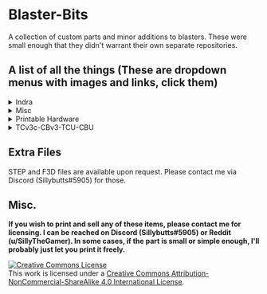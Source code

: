 # Blaster-Bits
A collection of custom parts and minor additions to blasters. These were small enough that they didn't warrant their own separate repositories. 

## A list of all the things (These are dropdown menus with images and links, click them)
<details>
  
<summary>Indra</summary>
  
## <a href="https://github.com/Sillybutts/Blaster-Bits/tree/main/Indra/Indra%20Beavertail%20Grip">Indra Beavertail Grip</a>

<a href="https://github.com/Sillybutts/Blaster-Bits/tree/main/Indra/Indra%20Beavertail%20Grip">
<img src="Indra/Indra%20Beavertail%20Grip/images/IndraBeavertailGrip1.jpg" style="width:200px;"></a>

## <a href="https://github.com/Sillybutts/Blaster-Bits/tree/main/Indra/Indra%20Extended%20Stock%20(4%20lengths)">Indra Extended Stock (4 lengths)</a>

<a href="https://github.com/Sillybutts/Blaster-Bits/tree/main/Indra/Indra%20Extended%20Stock%20(4%20lengths)">
<img src="Indra/Indra%20Extended%20Stock%20(4%20lengths)/images/IndraExtendedStock1.png" style="width:200px;"></a>

## <a href="https://github.com/Sillybutts/Blaster-Bits/tree/main/Indra/Indra%20Flat-Faced%20Plunger">Indra Flat-Faced Plunger</a>

<a href="https://github.com/Sillybutts/Blaster-Bits/tree/main/Indra/Indra%20Flat-Faced%20Plunger">
<img src="Indra/Indra%20Flat-Faced%20Plunger/images/IndraFlatFacePlunger3.png" style="width:200px;"></a>

## <a href="https://github.com/Sillybutts/Blaster-Bits/tree/main/Indra/Indra%20Muzzle%20Collets">Indra Muzzle Collets</a>

<a href="https://github.com/Sillybutts/Blaster-Bits/tree/main/Indra/Indra%20Muzzle%20Collets">
<img src="Indra/Indra%20Muzzle%20Collets/images/IndraMuzzleCollet1.jpg" style="width:200px;"></a>

## <a href="https://github.com/Sillybutts/Blaster-Bits/tree/main/Indra/Indra%20Passive%20Talon%20Magwell">Indra Passive Talon Magwell</a>

<a href="https://github.com/Sillybutts/Blaster-Bits/tree/main/Indra/Indra%20Passive%20Talon%20Magwell">
<img src="Indra/Indra%20Passive%20Talon%20Magwell/images/IndraPassiveTalonMagwell1.png" style="width:200px;"></a>

## <a href="https://github.com/Sillybutts/Blaster-Bits/tree/main/Indra/Thicker%20Indra%20Trigger">Thicker Indra Trigger</a>

<a href="https://github.com/Sillybutts/Blaster-Bits/tree/main/Indra/Thicker%20Indra%20Trigger">
<img src="Indra/Thicker%20Indra%20Trigger/images/ThickerIndraTrigger1.png" style="width:200px;"></a>

</details>

<details> 
<summary>Misc</summary>

## <a href="https://github.com/Sillybutts/Blaster-Bits/tree/main/Misc/1-2CPVC%20over%201-2PVC%20barrel%20band">1/2"CPVC over 1/2"PVC barrel band</a>

<a href="https://github.com/Sillybutts/Blaster-Bits/tree/main/Misc/1-2CPVC%20over%201-2PVC%20barrel%20band">
<img src="Misc/1-2CPVC%20over%201-2PVC%20barrel%20band/images/featured_preview_PVC_CPVC_OVER_UNDER.png" style="width:200px;"></a>

## <a href="https://github.com/Sillybutts/Blaster-Bits/tree/main/Misc/2nd-Degree%20Burn%20Magwell%20Picatinny%20Rail">2nd-Degree Burn Magwell Picatinny Rail</a>

<a href="https://github.com/Sillybutts/Blaster-Bits/tree/main/Misc/2nd-Degree%20Burn%20Magwell%20Picatinny%20Rail">
<img src="Misc/2nd-Degree%20Burn%20Magwell%20Picatinny%20Rail/images/2ndDegreeBurnModified_v16_2.jpg" style="width:200px;"></a>

## <a href="https://github.com/Sillybutts/Blaster-Bits/tree/main/Misc/Dummy%20Talon%20Mag">Dummy Talon Mag</a>

<a href="https://github.com/Sillybutts/Blaster-Bits/tree/main/Misc/Dummy%20Talon%20Mag">
<img src="Misc/Dummy%20Talon%20Mag/images/Dummy_Talon_Family_Photo_v3.png" style="width:200px;"></a>

## <a href="https://github.com/Sillybutts/Blaster-Bits/tree/main/Misc/Talon%20Mag%20Stand">Talon Mag Stand</a>

<a href="https://github.com/Sillybutts/Blaster-Bits/tree/main/Misc/Talon%20Mag%20Stand">
<img src="Misc/Talon%20Mag%20Stand/images/Talon_Mag_Stand_Sock_v13.png" style="width:200px;"></a>


</details>

<details>
<summary>Printable Hardware</summary>
<ul>

<li><a href="https://github.com/Sillybutts/Blaster-Bits/tree/main/Printable%20Hardware/Printable%204-40%20Screw%20Hex%20Standoff">Printable 4-40 Screw Hex Standoff</a></li>

<li><a href="https://github.com/Sillybutts/Blaster-Bits/tree/main/Printable%20Hardware/Printable%20CaptainSlug%20Nylon%20Spacer%20Replacement">Printable CaptainSlug Nylon Spacer Replacement</a></li>

<li><a href="https://github.com/Sillybutts/Blaster-Bits/tree/main/Printable%20Hardware/Printable%20TCv3c-CBv3%20RamRod">Printable TCv3c-CBv3 RamRod</a></li>

<li><a href="https://github.com/Sillybutts/Blaster-Bits/tree/main/Printable%20Hardware/Printable%20U%20Channels/Printed%20TCU%20U%20Channels">Printed TCU U Channels</a></li>

</ul>
</details>

<details>
<summary>TCv3c-CBv3-TCU-CBU</summary>
<ul>

<li><a href="https://github.com/Sillybutts/Blaster-Bits/tree/main/TCv3c-CBv3-TCU-CBU/Caliburn%20U%20Closed%20Top%20Doom-PrimingGrip">Caliburn U Closed Top Doom-PrimingGrip</a></li>

<li><a href="https://github.com/Sillybutts/Blaster-Bits/tree/main/TCv3c-CBv3-TCU-CBU/CaliburnV3%20(%2BU)%20Semi-Paddle%20Mag%20Release">CaliburnV3 (+U) Semi-Paddle Mag Release</a></li>

<li><a href="https://github.com/Sillybutts/Blaster-Bits/tree/main/TCv3c-CBv3-TCU-CBU/CaliburnV3%20Moden%20Wye%20Foregrip">CaliburnV3 Moden Wye Foregrip</a></li>

<li><a href="https://github.com/Sillybutts/Blaster-Bits/tree/main/TCv3c-CBv3-TCU-CBU/Remzak%20k14%20Plunger%20Spring%20Cone">Remzak k14 Plunger Spring Cone</a></li>

<li><a href="https://github.com/Sillybutts/Blaster-Bits/tree/main/TCv3c-CBv3-TCU-CBU/TalonClawV3c%20(%2BU)%20Paddle%20Mag%20Releases">TalonClawV3c (+U) Paddle Mag Releases</a></li>

<li><a href="https://github.com/Sillybutts/Blaster-Bits/tree/main/TCv3c-CBv3-TCU-CBU/TalonClawV3c%20(%2BU)%20Pull%20Only%20Mag%20Release">TalonClawV3c (+U) Pull Only Mag Release</a></li>

<li><a href="https://github.com/Sillybutts/Blaster-Bits/tree/main/TCv3c-CBv3-TCU-CBU/TalonClawV3c%20(%2BU)%20Single%20Type%20Mag%20Releases">TalonClawV3c (+U) Single Type Mag Releases</a></li>

<li><a href="https://github.com/Sillybutts/Blaster-Bits/tree/main/TCv3c-CBv3-TCU-CBU/TalonClawV3c%20Smooth%20Top%20Foregrip">TalonClawV3c Smooth Top Foregrip</a></li>

<li><a href="https://github.com/Sillybutts/Blaster-Bits/tree/main/TCv3c-CBv3-TCU-CBU/TalonClawV3c-Caliburn%20(%2BU)%20Improved%20Rambase">TalonClawV3c-Caliburn (+U) Improved Rambase</a></li>

<li><a href="https://github.com/Sillybutts/Blaster-Bits/tree/main/TCv3c-CBv3-TCU-CBU/TalonClawV3c-CaliburnV3%20(%2BU)%20Muzzle%20Barrel%20Collets">TalonClawV3c-CaliburnV3 (+U) Muzzle Barrel Collets
</a></li>

<li><a href="https://github.com/Sillybutts/Blaster-Bits/tree/main/TCv3c-CBv3-TCU-CBU/TalonClawV3c-CaliburnV3%20(%2BU)%20Ramrod%20Tip%20Trimming%20Guide">TalonClawV3c-CaliburnV3 (+U) Ramrod Tip Trimming Guide
</a></li>

<li><a href="https://github.com/Sillybutts/Blaster-Bits/tree/main/TCv3c-CBv3-TCU-CBU/TalonClawV3c-CaliburnV3%20(%2BU)%20Speed%20Seal%20Plungers">TalonClawV3c-CaliburnV3 (+U) Speed Seal Plungers</a></li>

<li><a href="https://github.com/Sillybutts/Blaster-Bits/tree/main/TCv3c-CBv3-TCU-CBU/TalonClawV3c-CaliburnV3%20(%2BU)%20Tiny%20Nugget%20Trigger%20Guard">TalonClawV3c-CaliburnV3 (+U) Tiny Nugget Trigger Guard</a></li>

<li><a href="https://github.com/Sillybutts/Blaster-Bits/tree/main/TCv3c-CBv3-TCU-CBU/TalonClawV3c-CaliburnV3%20(%2BU)%20k14%20Spring%20Guide%20Spacer">TalonClawV3c-CaliburnV3 (+U) k14 Spring Guide Spacer</a></li>

<li><a href="https://github.com/Sillybutts/Blaster-Bits/tree/main/TCv3c-CBv3-TCU-CBU/TalonClawV3c-CaliburnV3%20Beefy%20Milan%20Coupler">TalonClawV3c-CaliburnV3 Beefy Milan Coupler</a></li>

<li><a href="https://github.com/Sillybutts/Blaster-Bits/tree/main/TCv3c-CBv3-TCU-CBU/TalonClawV3c-CaliburnV3%20Stubby%20Grips"></a>TalonClawV3c-CaliburnV3 Stubby Grips</li>

</ul>
</details>

## Extra Files

STEP and F3D files are available upon request. Please contact me via Discord (Sillybutts#5905) for those. 

## Misc.

**If you wish to print and sell any of these items, please contact me for licensing. I can be reached on Discord (Sillybutts#5905) or Reddit (u/SillyTheGamer). In some cases, if the part is small or simple enough, I'll probably just let you print it freely.**

<a rel="license" href="http://creativecommons.org/licenses/by-nc-sa/4.0/"><img alt="Creative Commons License" style="border-width:0" src="https://i.creativecommons.org/l/by-nc-sa/4.0/88x31.png" /></a><br />This work is licensed under a <a rel="license" href="http://creativecommons.org/licenses/by-nc-sa/4.0/">Creative Commons Attribution-NonCommercial-ShareAlike 4.0 International License</a>.
